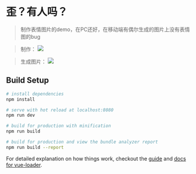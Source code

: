 # 歪？有人吗？

> 制作表情图片的demo，在PC还好，在移动端有偶尔生成的图片上没有表情图的bug

> 制作：
> ![](http://ww1.sinaimg.cn/large/006tNc79ly1fip4zcj242j30ku11276n.jpg)

> 生成图片：
> ![](http://ww1.sinaimg.cn/large/006tNc79ly1fip4zolpwdj30ku112dia.jpg)

## Build Setup

``` bash
# install dependencies
npm install

# serve with hot reload at localhost:8080
npm run dev

# build for production with minification
npm run build

# build for production and view the bundle analyzer report
npm run build --report
```

For detailed explanation on how things work, checkout the [guide](http://vuejs-templates.github.io/webpack/) and [docs for vue-loader](http://vuejs.github.io/vue-loader).
